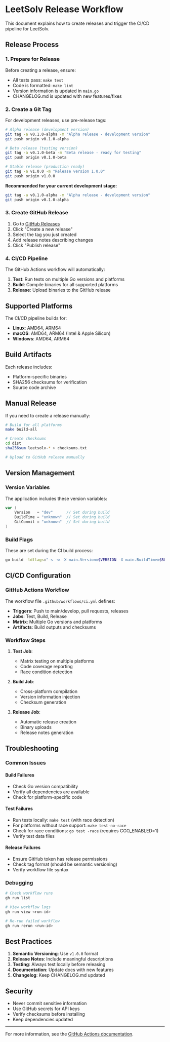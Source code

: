 # LeetSolv Release Workflow

This document explains how to create releases and trigger the CI/CD pipeline for LeetSolv.

## Release Process

### 1. Prepare for Release

Before creating a release, ensure:

- All tests pass: `make test`
- Code is formatted: `make lint`
- Version information is updated in `main.go`
- CHANGELOG.md is updated with new features/fixes

### 2. Create a Git Tag

For development releases, use pre-release tags:

```bash
# Alpha release (development version)
git tag -a v0.1.0-alpha -m "Alpha release - development version"
git push origin v0.1.0-alpha

# Beta release (testing version)
git tag -a v0.1.0-beta -m "Beta release - ready for testing"
git push origin v0.1.0-beta

# Stable release (production ready)
git tag -a v1.0.0 -m "Release version 1.0.0"
git push origin v1.0.0
```

**Recommended for your current development stage:**
```bash
git tag -a v0.1.0-alpha -m "Alpha release - development version"
git push origin v0.1.0-alpha
```

### 3. Create GitHub Release

1. Go to [GitHub Releases](https://github.com/eannchen/leetsolv/releases)
2. Click "Create a new release"
3. Select the tag you just created
4. Add release notes describing changes
5. Click "Publish release"

### 4. CI/CD Pipeline

The GitHub Actions workflow will automatically:

1. **Test**: Run tests on multiple Go versions and platforms
2. **Build**: Compile binaries for all supported platforms
3. **Release**: Upload binaries to the GitHub release

## Supported Platforms

The CI/CD pipeline builds for:

- **Linux**: AMD64, ARM64
- **macOS**: AMD64, ARM64 (Intel & Apple Silicon)
- **Windows**: AMD64, ARM64

## Build Artifacts

Each release includes:

- Platform-specific binaries
- SHA256 checksums for verification
- Source code archive

## Manual Release

If you need to create a release manually:

```bash
# Build for all platforms
make build-all

# Create checksums
cd dist
sha256sum leetsolv-* > checksums.txt

# Upload to GitHub release manually
```

## Version Management

### Version Variables

The application includes these version variables:

```go
var (
    Version   = "dev"      // Set during build
    BuildTime = "unknown"  // Set during build
    GitCommit = "unknown"  // Set during build
)
```

### Build Flags

These are set during the CI build process:

```bash
go build -ldflags="-s -w -X main.Version=$VERSION -X main.BuildTime=$BUILD_TIME -X main.GitCommit=$GIT_COMMIT"
```

## CI/CD Configuration

### GitHub Actions Workflow

The workflow file `.github/workflows/ci.yml` defines:

- **Triggers**: Push to main/develop, pull requests, releases
- **Jobs**: Test, Build, Release
- **Matrix**: Multiple Go versions and platforms
- **Artifacts**: Build outputs and checksums

### Workflow Steps

1. **Test Job**:
   - Matrix testing on multiple platforms
   - Code coverage reporting
   - Race condition detection

2. **Build Job**:
   - Cross-platform compilation
   - Version information injection
   - Checksum generation

3. **Release Job**:
   - Automatic release creation
   - Binary uploads
   - Release notes generation

## Troubleshooting

### Common Issues

#### Build Failures
- Check Go version compatibility
- Verify all dependencies are available
- Check for platform-specific code

#### Test Failures
- Run tests locally: `make test` (with race detection)
- For platforms without race support: `make test-no-race`
- Check for race conditions: `go test -race` (requires CGO_ENABLED=1)
- Verify test data files

#### Release Failures
- Ensure GitHub token has release permissions
- Check tag format (should be semantic versioning)
- Verify workflow file syntax

### Debugging

```bash
# Check workflow runs
gh run list

# View workflow logs
gh run view <run-id>

# Re-run failed workflow
gh run rerun <run-id>
```

## Best Practices

1. **Semantic Versioning**: Use `v1.0.0` format
2. **Release Notes**: Include meaningful descriptions
3. **Testing**: Always test locally before releasing
4. **Documentation**: Update docs with new features
5. **Changelog**: Keep CHANGELOG.md updated

## Security

- Never commit sensitive information
- Use GitHub secrets for API keys
- Verify checksums before installing
- Keep dependencies updated

---

For more information, see the [GitHub Actions documentation](https://docs.github.com/en/actions).

